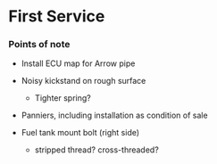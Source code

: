 # First Service

### Points of note

* Install ECU map for Arrow pipe

* Noisy kickstand on rough surface
  * Tighter spring?

* Panniers, including installation as condition of sale

* Fuel tank mount bolt (right side)
  * stripped thread? cross-threaded?

